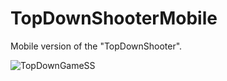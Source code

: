# TopDownShooterMobile
Mobile version of the "TopDownShooter". </br>

![TopDownGameSS](https://user-images.githubusercontent.com/47994087/113712397-bcde4c00-96ee-11eb-98e4-f04e1285b07d.png)
